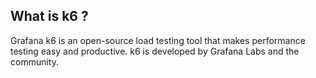 ## What is k6 ?

Grafana k6 is an open-source load testing tool that makes performance testing easy and productive.
k6 is developed by Grafana Labs and the community.
